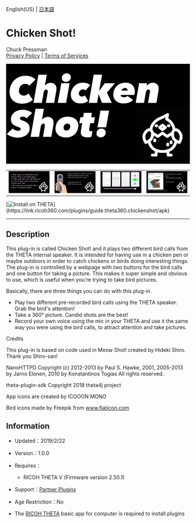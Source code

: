 English(US) | [日本語](README.ja.md)

# Chicken Shot!
Chuck Pressman  
[Privacy Policy](../../README.md#privacy-policy) | [Terms of Services](../../README.md#terms-of-services)

<div align="center">
 <img src="1.png">

 <table>
  <tr>
   <td><img src="2.png"></td>
   <td><img src="3.png"></td>
   <td><img src="4.png"></td>
   <td><img src="5.png"></td>
  </tr>
 </table>
</div>

[![Install on THETA](https://assets.ricoh360.com/image/upload/v1/front/theta/install-button.svg?)](https://link.ricoh360.com/plugins/guide.theta360.chickenshot/apk)

***

## Description
This plug-in is called Chicken Shot! and it plays two different bird calls from the THETA internal speaker. It is intended for having use in a chicken pen or maybe outdoors in order to catch chickens or birds doing interesting things. The plug-in is controlled by a webpage with two buttons for the bird calls and one button for taking a picture. This makes it super simple and obvious to use, which is useful when you're trying to take bird pictures.  
  
Basically, there are three things you can do with this plug-in.  
  
* Play two different pre-recorded bird calls using the THETA speaker. Grab the bird's attention!
* Take a 360° picture. Candid shots are the best!
* Record your own voice using the mic in your THETA and use it the same way you were using the bird calls, to attract attention and take pictures.
  
Credits  
  
This plug-in is based on code used in Meow Shot! created by Hideki Shiro. Thank you Shiro-san!  
  
NanoHTTPD Copyright (c) 2012-2013 by Paul S. Hawke, 2001, 2005-2013 by Jarno Elonen, 2010 by Konstantinos Togias All rights reserved.  
  
theta-plugin-sdk Copyright 2018 theta4j project  
  
App icons are created by ICOOON MONO  
  
Bird icons made by Freepik from www.flaticon.com  
  
## Information
  * Updated：2019/2/22
  * Version：1.0.0
  * Requires：
    * RICOH THETA V (Firmware version 2.50.1)
  * Support：[Partner Plugins](https://community.theta360.guide/)
  * Age Restriction：No

* The [RICOH THETA](https://theta360.com/ja/about/application/pc.html#app-detail-01) basic app for computer is required to install plugins
